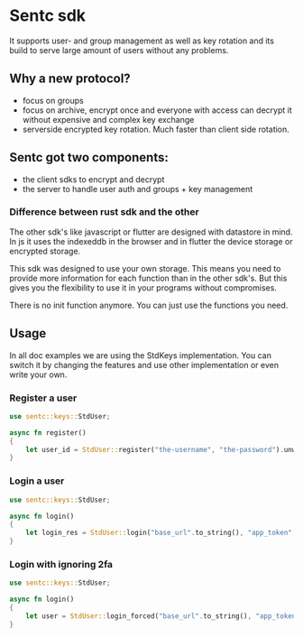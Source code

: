# Sentc sdk

It supports user- and group management as well as key rotation and its build to serve large amount of users without any
problems.

## Why a new protocol?

- focus on groups
- focus on archive, encrypt once and everyone with access can decrypt it without expensive and complex key exchange
- serverside encrypted key rotation. Much faster than client side rotation.

## Sentc got two components:

- the client sdks to encrypt and decrypt
- the server to handle user auth and groups + key management

### Difference between rust sdk and the other

The other sdk's like javascript or flutter are designed with datastore in mind.
In js it uses the indexeddb in the browser and in flutter the device storage or encrypted storage.

This sdk was designed to use your own storage. This means you need to provide more information for each function than in
the other sdk's.
But this gives you the flexibility to use it in your programs without compromises.

There is no init function anymore. You can just use the functions you need.

## Usage

In all doc examples we are using the StdKeys implementation. You can switch it by changing the features and use other
implementation or even write your own.

### Register a user

````rust
use sentc::keys::StdUser;

async fn register()
{
	let user_id = StdUser::register("the-username", "the-password").unwrap();
}
````

### Login a user

````rust
use sentc::keys::StdUser;

async fn login()
{
	let login_res = StdUser::login("base_url".to_string(), "app_token", "username", "password").await.unwrap();
}
````

### Login with ignoring 2fa

````rust
use sentc::keys::StdUser;

async fn login()
{
	let user = StdUser::login_forced("base_url".to_string(), "app_token", "username", "password").await.unwrap();
}
````
